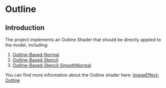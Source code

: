 # Outline

## Introduction
The project implements an Outline Shader that should be directly applied to the model, including:

1. [Outline-Based-Normal](/Docs/Outline/OutlineBasedNormal.md)
2. [Outline-Based-Stencil](/Docs/Outline/OutlineBasedStencil.md)
3. [Outline-Based-Stencil-SmoothNormal](/Docs/Outline/OutlineBasedStencilSmoothNormal.md.md)

You can find more information about the Outline shader here: [ImageEffect-Outline](/Docs/ImageEffects/ImageEffect-Outline.md)